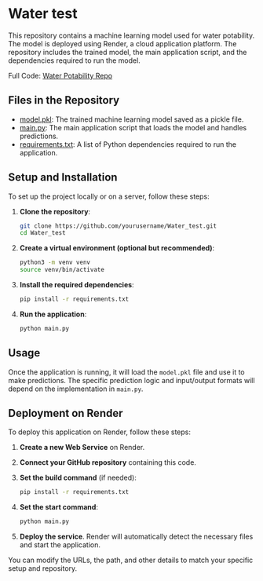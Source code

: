 
# Water test

This repository contains a machine learning model used for water potability. The model is deployed using Render, a cloud application platform. The repository includes the trained model, the main application script, and the dependencies required to run the model.

Full Code: [Water Potability Repo](https://github.com/Saswankar1/Water-Potability)

## Files in the Repository

- [model.pkl](model.pkl): The trained machine learning model saved as a pickle file.
- [main.py](main.py): The main application script that loads the model and handles predictions.
- [requirements.txt](requirements.txt): A list of Python dependencies required to run the application.

## Setup and Installation

To set up the project locally or on a server, follow these steps:

1. **Clone the repository**:

   ```bash
   git clone https://github.com/yourusername/Water_test.git
   cd Water_test
   ```

2. **Create a virtual environment (optional but recommended)**:

   ```bash
   python3 -m venv venv
   source venv/bin/activate
   ```

3. **Install the required dependencies**:

   ```bash
   pip install -r requirements.txt
   ```

4. **Run the application**:

   ```bash
   python main.py
   ```

## Usage

Once the application is running, it will load the `model.pkl` file and use it to make predictions. The specific prediction logic and input/output formats will depend on the implementation in `main.py`.

## Deployment on Render

To deploy this application on Render, follow these steps:

1. **Create a new Web Service** on Render.
2. **Connect your GitHub repository** containing this code.
3. **Set the build command** (if needed):

   ```bash
   pip install -r requirements.txt
   ```

4. **Set the start command**:

   ```bash
   python main.py
   ```

5. **Deploy the service**. Render will automatically detect the necessary files and start the application.

You can modify the URLs, the path, and other details to match your specific setup and repository.
